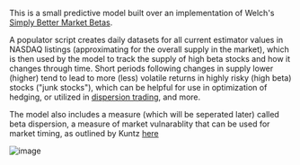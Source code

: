 This is a small predictive model built over an implementation of Welch's [Simply Better Market Betas](https://papers.ssrn.com/sol3/papers.cfm?abstract_id=3371240).

A populator script creates daily datasets for all current estimator values in NASDAQ listings (approximating for the overall supply in the market), which is then used by the model to track the supply of high beta stocks and how it changes through time.
Short periods following changes in supply lower (higher) tend to lead to more (less) volatile returns in highly risky (high beta) stocks ("junk stocks"), which can be helpful for use in optimization of hedging, or utilized in [dispersion trading](https://quantpedia.com/strategies/dispersion-trading), and more.

The model also includes a measure (which will be seperated later) called beta dispersion, a measure of market vulnarablity that can be used for market timing, as outlined by Kuntz [here](https://papers.ssrn.com/sol3/papers.cfm?abstract_id=3684268)

![image](https://github.com/pugsiman/market-beta-supply/assets/12158433/1aa1a3ad-cee1-4baf-a6ac-bd856305aeb8)
